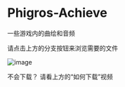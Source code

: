# Phigros-Achieve
一些游戏内的曲绘和音频

请点击上方的分支按钮来浏览需要的文件

![image](https://user-images.githubusercontent.com/105903609/189605620-65b2166a-a312-45a3-a5e7-188b56f93c11.png)

不会下载？
请看上方的“如何下载”视频
